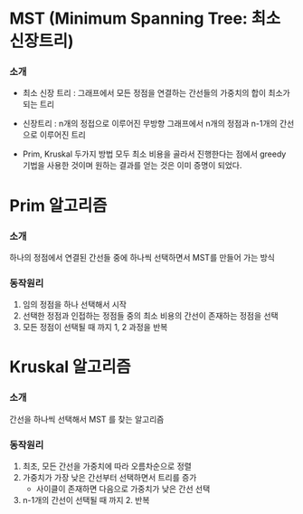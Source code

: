 # MST (Minimum Spanning Tree: 최소신장트리)

### 소개

- 최소 신장 트리 : 그래프에서 모든 정점을 연결하는 간선들의 가중치의 합이 최소가 되는 트리

- 신장트리 : n개의 정접으로 이루어진 무방향 그래프에서 n개의 정점과 n-1개의 간선으로 이루어진 트리

- Prim, Kruskal 두가지 방법 모두 최소 비용을 골라서 진행한다는 점에서 greedy 기법을 사용한 것이며 원하는 결과를 얻는 것은 이미 증명이 되었다.



# Prim 알고리즘

### 소개

하나의 정점에서 연결된 간선들 중에 하나씩 선택하면서 MST를 만들어 가는 방식

### 동작원리

1. 임의 정점을 하나 선택해서 시작
2. 선택한 정점과 인접하는 정점들 중의 최소 비용의 간선이 존재하는 정점을 선택
3. 모든 정점이 선택될 때 까지 1, 2 과정을 반복



# Kruskal 알고리즘

### 소개

간선을 하나씩 선택해서 MST 를 찾는 알고리즘

### 동작원리

1. 최초, 모든 간선을 가중치에 따라 오름차순으로 정렬
2. 가중치가 가장 낮은 간선부터 선택하면서 트리를 증가
   - 사이클이 존재하면 다음으로 가중치가 낮은 간선 선택
3. n-1개의 간선이 선택될 때 까지 2. 반복